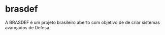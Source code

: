 # brasdef
A BRASDEF é um projeto brasileiro aberto com objetivo de de criar sistemas avançados de Defesa. 
